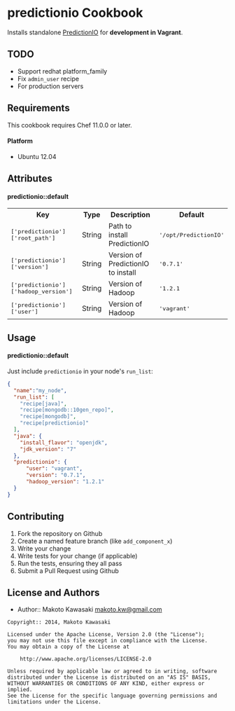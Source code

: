 predictionio Cookbook
=====================
Installs standalone [PredictionIO](http://prediction.io/) for **development in Vagrant**.

TODO
------------

* Support redhat platform_family
* Fix ``admin_user`` recipe
* For production servers

Requirements
------------
This cookbook requires Chef 11.0.0 or later.

#### Platform

 * Ubuntu 12.04

Attributes
----------

#### predictionio::default

<table>
  <tr>
    <th>Key</th>
    <th>Type</th>
    <th>Description</th>
    <th>Default</th>
  </tr>
  <tr>
    <td><tt>['predictionio']['root_path']</tt></td>
    <td>String</td>
    <td>Path to install PredictionIO</td>
    <td><tt>'/opt/PredictionIO'</tt></td>
  </tr>
  <tr>
    <td><tt>['predictionio']['version']</tt></td>
    <td>String</td>
    <td>Version of PredictionIO to install</td>
    <td><tt>'0.7.1'</tt></td>
  </tr>
  <tr>
    <td><tt>['predictionio']['hadoop_version']</tt></td>
    <td>String</td>
    <td>Version of Hadoop</td>
    <td><tt>'1.2.1</tt></td>
  </tr>
  <tr>
    <td><tt>['predictionio']['user']</tt></td>
    <td>String</td>
    <td>Version of Hadoop</td>
    <td><tt>'vagrant'</tt></td>
  </tr>
</table>

Usage
-----
#### predictionio::default

Just include `predictionio` in your node's `run_list`:

```json
{
  "name":"my_node",
  "run_list": [
    "recipe[java]",
    "recipe[mongodb::10gen_repo]",
    "recipe[mongodb]",
    "recipe[predictionio]"
  ],
  "java": {
    "install_flavor": "openjdk",
    "jdk_version": "7"
  },
  "predictionio": {
      "user": "vagrant",
      "version": "0.7.1",
      "hadoop_version": "1.2.1"
  }
}
```

Contributing
------------
1. Fork the repository on Github
2. Create a named feature branch (like `add_component_x`)
3. Write your change
4. Write tests for your change (if applicable)
5. Run the tests, ensuring they all pass
6. Submit a Pull Request using Github

License and Authors
-------------------

 * Author:: Makoto Kawasaki <makoto.kw@gmail.com>

```text
Copyright:: 2014, Makoto Kawasaki

Licensed under the Apache License, Version 2.0 (the "License");
you may not use this file except in compliance with the License.
You may obtain a copy of the License at

    http://www.apache.org/licenses/LICENSE-2.0

Unless required by applicable law or agreed to in writing, software
distributed under the License is distributed on an "AS IS" BASIS,
WITHOUT WARRANTIES OR CONDITIONS OF ANY KIND, either express or implied.
See the License for the specific language governing permissions and
limitations under the License.
```
